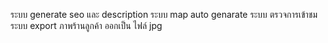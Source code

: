 ระบบ generate seo และ description
ระบบ map auto genarate 
ระบบ ตรวจการเข้าชม
ระบบ export ภาพร้านลูกค้า ออกเป็น ไฟล์  jpg
